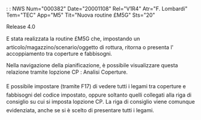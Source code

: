  :  : NWS Num="000382" Date="20001108" Rel="V1R4" Atr="F. Lombardi" Tem="TEC" App="M5" Tit="Nuova routine £M5G" Sts="20"

Release 4.0

E stata realizzata la routine £M5G che, impostando un articolo/magazzino/scenario/oggetto di rottura, ritorna o presenta l' accoppiamento tra coperture e fabbisogni.

Nella navigazione della pianificazione, è possibile visualizzare questa relazione tramite lopzione
CP :  Analisi Coperture.

E possibile impostare (tramite F17) di vedere tutti i legami tra coperture e fabbisogni del codice
impostato, oppure soltanto quelli collegati alla riga di consiglio su cui si imposta lopzione CP. La riga di consiglio viene comunque evidenziata, anche se si è scelto di presentare tutti i legami.


